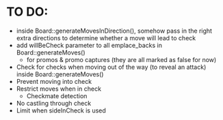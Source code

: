 # TO DO:
 - inside Board::generateMovesInDirection(), somehow pass in the right extra directions to determine whether a move will lead to check
 - add willBeCheck parameter to all emplace_backs in Board::generateMoves()
     - for promos & promo captures (they are all marked as false for now)
 - Check for checks when moving out of the way (to reveal an attack) inside Board::generateMoves()
 - Prevent moving into check
 - Restrict moves when in check
      - Checkmate detection
 - No castling through check
 - Limit when sideInCheck is used
